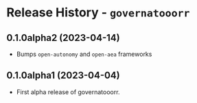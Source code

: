 # Release History - `governatooorr`

## 0.1.0alpha2 (2023-04-14)

- Bumps `open-autonomy` and `open-aea` frameworks

## 0.1.0alpha1 (2023-04-04)

- First alpha release of governatooorr.
